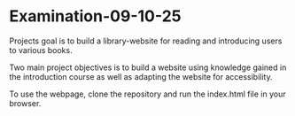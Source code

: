 # Examination-09-10-25

Projects goal is to build a library-website for reading and introducing users to various books.

Two main project objectives is to build a website using knowledge gained in the introduction course as well as adapting the website for accessibility.

To use the webpage, clone the repository and run the index.html file in your browser.